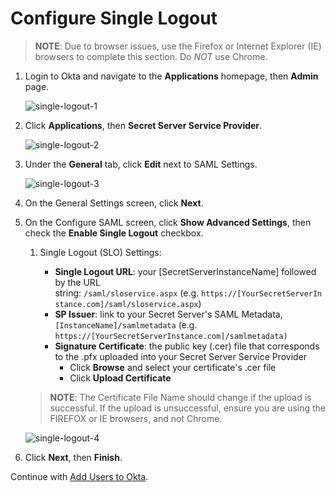 [title]: # (Single Logout)
[tags]: # (introduction)
[priority]: # (103)
# Configure Single Logout

>**NOTE**: Due to browser issues, use the Firefox or Internet Explorer (IE) browsers to complete this section. Do *NOT* use Chrome.

1. Login to Okta and navigate to the __Applications__ homepage, then __Admin__ page.

   ![single-logout-1](images/single-logout-1.png)
1. Click __Applications__, then __Secret Server Service Provider__.

   ![single-logout-2](images/single-logout-2.png)
1. Under the __General__ tab, click __Edit__ next to SAML Settings.

   ![single-logout-3](images/single-logout-3.png)
1. On the General Settings screen, click __Next__. 
1. On the Configure SAML screen, click __Show Advanced Settings__, then check the __Enable Single Logout__ checkbox. 

   1. Single Logout (SLO) Settings:

      *  __Single Logout URL__: your [SecretServerInstanceName] followed by the URL string: `/saml/sloservice.aspx` (e.g. `https://[YourSecretServerInstance.com]/saml/sloservice.aspx`)
      * __SP Issuer__: link to your Secret Server's SAML Metadata, `[InstanceName]/samlmetadata` (e.g. `https://[YourSecretServerInstance.com]/samlmetadata)`
      * __Signature Certificate__: the public key (.cer) file that corresponds to the .pfx uploaded into your Secret Server Service Provider 
        * Click __Browse__ and select your certificate's .cer file
        * Click __Upload Certificate__

   >**NOTE**: The Certificate File Name should change if the upload is successful. If the upload is unsuccessful, ensure you are using the FIREFOX or IE browsers, and not Chrome.

   ![single-logout-4](images/single-logout-4.png)
1. Click __Next__, then __Finish__.

Continue with [Add Users to Okta](add-users.md).
